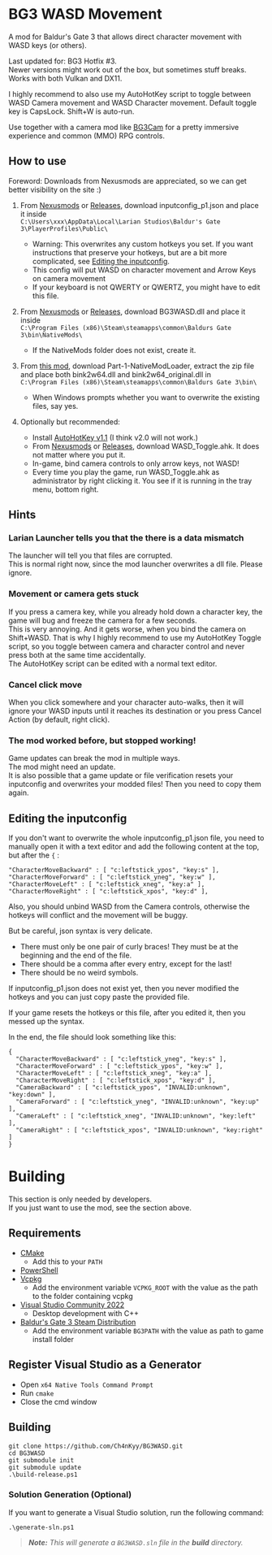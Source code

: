 # BG3 WASD Movement

A mod for Baldur's Gate 3 that allows direct character movement with WASD keys (or others).

Last updated for: BG3 Hotfix #3.  
Newer versions might work out of the box, but sometimes stuff breaks.  
Works with both Vulkan and DX11.

I highly recommend to also use my AutoHotKey script to toggle between WASD Camera movement
and WASD Character movement. Default toggle key is CapsLock. Shift+W is auto-run.

Use together with a camera mod like [BG3Cam](https://github.com/shalzuth/BG3Cam) for a pretty
immersive experience
and common (MMO) RPG controls.

## How to use

Foreword: Downloads from Nexusmods are appreciated, so we can get better visibility on the site :)

1. From [Nexusmods](https://www.nexusmods.com/baldursgate3/mods/781?tab=files) or
[Releases](https://github.com/Ch4nKyy/BG3WASD/releases), download inputconfig_p1.json and
place it inside  
`C:\Users\xxx\AppData\Local\Larian Studios\Baldur's Gate 3\PlayerProfiles\Public\`
   * Warning: This overwrites any custom hotkeys you set. If you want instructions that preserve
   your hotkeys, but are a bit more complicated, see
   [Editing the inputconfig](#editing-the-inputconfig).
   * This config will put WASD on character movement and Arrow Keys on camera movement
   * If your keyboard is not QWERTY or QWERTZ, you might have to edit this file.

1. From [Nexusmods](https://www.nexusmods.com/baldursgate3/mods/781?tab=files) or
[Releases](https://github.com/Ch4nKyy/BG3WASD/releases), download BG3WASD.dll and place it inside  
`C:\Program Files (x86)\Steam\steamapps\common\Baldurs
Gate 3\bin\NativeMods\`  
   * If the NativeMods folder does not exist, create it.

1. From [this mod](https://www.nexusmods.com/baldursgate3/mods/668?tab=files), download
Part-1-NativeModLoader, extract the zip file and place both bink2w64.dll and bink2w64_original.dll
in  
`C:\Program Files (x86)\Steam\steamapps\common\Baldurs Gate 3\bin\`
   * When Windows prompts whether you want to overwrite the existing files, say yes.

1. Optionally but recommended:
    * Install [AutoHotKey v1.1](https://www.autohotkey.com/) (I think v2.0 will not work.)
    * From [Nexusmods](https://www.nexusmods.com/baldursgate3/mods/781?tab=files) or [Releases](https://github.com/Ch4nKyy/BG3WASD/releases), download WASD_Toggle.ahk. It does not matter where you put it.
    * In-game, bind camera controls to only arrow keys, not WASD!
    * Every time you play the game, run WASD_Toggle.ahk as administrator by right clicking it. You
    see if it is running in the tray menu, bottom right.

## Hints

### Larian Launcher tells you that the there is a data mismatch

The launcher will tell you that files are corrupted.  
This is normal right now, since the mod launcher overwrites a dll file. Please ignore.

### Movement or camera gets stuck

If you press a camera key, while you already hold down a character
key, the game will bug and freeze the camera for a few seconds.  
This is very annoying. And it gets worse, when you bind the camera on Shift+WASD.
That is why I highly recommend to use my AutoHotKey Toggle script, so you toggle between camera and
character control and never press both at the
same time accidentally.  
The AutoHotKey script can be edited with a normal text editor.

### Cancel click move

When you click somewhere and your character auto-walks, then it will ignore your WASD inputs until
it reaches its destination or you press Cancel Action (by default, right click).

### The mod worked before, but stopped working!

Game updates can break the mod in multiple ways.  
The mod might need an update.  
It is also possible that a game update or file verification resets your inputconfig and overwrites
your modded files! Then you need to copy them again.

## Editing the inputconfig

If you don't want to overwrite the whole inputconfig_p1.json file, you need to manually open it with
a text editor and add the following content at the top, but after the `{` :

```
"CharacterMoveBackward" : [ "c:leftstick_ypos", "key:s" ],
"CharacterMoveForward" : [ "c:leftstick_yneg", "key:w" ],
"CharacterMoveLeft" : [ "c:leftstick_xneg", "key:a" ],
"CharacterMoveRight" : [ "c:leftstick_xpos", "key:d" ],
```

Also, you should unbind WASD from the Camera controls, otherwise the hotkeys will conflict and the
movement will be buggy.

But be careful, json syntax is very delicate.
 * There must only be one pair of curly braces! They must be at the beginning and the end of the
 file.
 * There should be a comma after every entry, except for the last!
 * There should be no weird symbols.

If inputconfig_p1.json does not exist yet, then you never modified the hotkeys and you can just copy
paste the provided file.

If your game resets the hotkeys or this file, after you edited it, then you messed up the syntax.

In the end, the file should look something like this:

```
{
  "CharacterMoveBackward" : [ "c:leftstick_yneg", "key:s" ],
  "CharacterMoveForward" : [ "c:leftstick_ypos", "key:w" ],
  "CharacterMoveLeft" : [ "c:leftstick_xneg", "key:a" ],
  "CharacterMoveRight" : [ "c:leftstick_xpos", "key:d" ],
  "CameraBackward" : [ "c:leftstick_ypos", "INVALID:unknown", "key:down" ],
  "CameraForward" : [ "c:leftstick_yneg", "INVALID:unknown", "key:up" ],
  "CameraLeft" : [ "c:leftstick_xneg", "INVALID:unknown", "key:left" ],
  "CameraRight" : [ "c:leftstick_xpos", "INVALID:unknown", "key:right" ]
}
```

# Building

This section is only needed by developers.  
If you just want to use the mod, see the section above.

## Requirements

- [CMake](https://cmake.org/)
  - Add this to your `PATH`
- [PowerShell](https://github.com/PowerShell/PowerShell/releases/latest)
- [Vcpkg](https://github.com/microsoft/vcpkg)
  - Add the environment variable `VCPKG_ROOT` with the value as the path to the folder containing vcpkg
- [Visual Studio Community 2022](https://visualstudio.microsoft.com/)
  - Desktop development with C++
- [Baldur's Gate 3 Steam Distribution](https://store.steampowered.com/app/1086940/Baldurs_Gate_3/)
  - Add the environment variable `BG3PATH` with the value as path to game install folder
  
## Register Visual Studio as a Generator

- Open `x64 Native Tools Command Prompt`
- Run `cmake`
- Close the cmd window

## Building

```
git clone https://github.com/Ch4nKyy/BG3WASD.git
cd BG3WASD
git submodule init
git submodule update
.\build-release.ps1
```

### Solution Generation (Optional)
If you want to generate a Visual Studio solution, run the following command:
```
.\generate-sln.ps1
```

> ***Note:*** *This will generate a `BG3WASD.sln` file in the **build** directory.*
